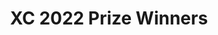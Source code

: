 ---
title: XC 2022 Prize Winners 
redirect_to: https://forms.gle/bQD4kKewe2zJu3Dg7
redirect_from: 
  - XChange2022PrizeClaimForm
  - xchange2022prizeclaimform
---